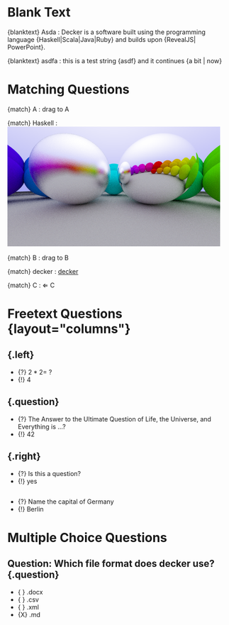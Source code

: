 ---
---

# Blank Text

{blanktext} Asda
: Decker is a software built using the programming language {Haskell|Scala|Java|Ruby} and builds upon {RevealJS| PowerPoint}.

{blanktext} asdfa
: this is a test string {asdf} and it continues {a bit | now}

# Matching Questions

{match} A
: drag to A

{match} Haskell 
: ![](include/06-metal.png)

{match} B
: drag to B

{match} decker
: [decker](http://go.uniwue.de/decker)

{match} C
: $\Leftarrow$ C

# Freetext Questions {layout="columns"}

## {.left} 
* {?} $2*2=~?$ 
* {!} 4

##  {.question}

* {?} The Answer to the Ultimate Question of Life, the Universe, and Everything is ...?
* {!} 42

## {.right}

* {?} Is this a question? 
* {!} yes

##

* {?} Name the capital of Germany
* {!} Berlin 

# Multiple Choice Questions

## Question: Which file format does decker use? {.question}

* { } .docx
* { } .csv
* { } .xml
* {X} .md

